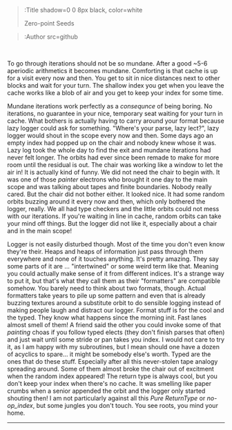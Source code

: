 > :Title shadow=0 0 8px black, color=white
>
> Zero-point Seeds

> :Author src=github

<br>


To go through iterations should not be so mundane. After a good ~5-6 aperiodic
arithmetics it becomes mundane. Comforting is that cache is up for a visit
every now and then. You get to sit in nice distances next to other blocks and
wait for your turn. The shallow index you get when you leave the cache works
like a blob of air and you get to keep your index for some time. 

Mundane iterations work perfectly as a _consequnce_ of being boring. No
iterations, no guarantee in your nice, temporary seat waiting for your turn in
cache. What bothers is actually having to carry around your format because lazy
logger could ask for something. "Where's your parse, lazy lect?", lazy logger
would shout in the scope every now and then. Some days ago an empty index had
popped up on the chair and nobody knew whose it was. Lazy log took the whole day
to find the exit and mundane iterations had never felt longer. The orbits had
ever since been remade to make for more room until the residual is out. The
chair was working like a window to let the air in! It is actually kind of funny.
We did not need the chair to begin with. It was one of those _painter_ electrons
who brought it one day to the main scope and was talking about tapes and finite
boundaries. Nobody really cared. But the chair did not bother either. It looked
nice. It had some random orbits buzzing around it every now and then, which
only bothered the logger, really. We all had type checkers and the little orbits
could not mess with our iterations. If you're waiting in line in cache, random
orbits can take your mind off things. But the logger did not like it, especially
about a chair and in the main scope! 

Logger is not easily disturbed though. Most of the time you don't even know
they're their. Heaps and heaps of information just pass through them everywhere
and none of it touches anything. It's pretty amazing. They say some parts of it
are ... "intertwined" or some weird term like that. Meaning you could actually
make sense of it from different indices. It's a strange way to put it, but
that's what they call them as their "formatters" are compatible somehow. You
barely need to think about two formats, though. Actual formatters take years to
pile up some pattern and even that is already buzzing textures around a
substitute orbit to do sensible logging instead of making people laugh and
distract our logger. Format stuff is for the cool and the typed. They know what
happens since the morning init. Fast lanes almost smell of them! A friend said
the other you could invoke some of that *painting* choas if you follow typed
elects (they don't finish parses that often) and just wait until some stride or
pan takes you index. I would not care to try it, as I am happy with my
subroutines, but I mean should one have a dozen of acyclics to spare... it might
be somebody else's worth. Typed are the ones that do these stuff. Especially
after all this never-stolen tape analogy spreading around. Some of them almost
broke the chair out of excitment when the random index appeared! The return type
is always cool, but you don't keep your index when there's no cache. It was
smelling like paper crumbs when a senior appended the orbit and the logger only
started shouting then! I am not particularly against all this _Pure ReturnType_
or _no-op_index_, but some jungles you don't touch. You see roots, you mind your
home.



---

